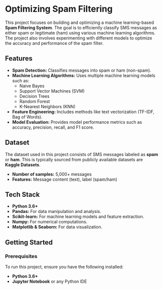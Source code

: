 # Optimizing Spam Filtering

This project focuses on building and optimizing a machine learning-based **Spam Filtering System**. The goal is to efficiently classify SMS messages as either spam or legitimate (ham) using various machine learning algorithms. The project also involves experimenting with different models to optimize the accuracy and performance of the spam filter.

## Features

- **Spam Detection:** Classifies messages into spam or ham (non-spam).
- **Machine Learning Algorithms:** Uses multiple machine learning models such as:
  - Naive Bayes
  - Support Vector Machines (SVM)
  - Decision Trees
  - Random Forest
  - K-Nearest Neighbors (KNN)
- **Feature Engineering:** Includes methods like text vectorization (TF-IDF, Bag of Words).
- **Model Evaluation:** Provides model performance metrics such as accuracy, precision, recall, and F1 score.

## Dataset

The dataset used in this project consists of SMS messages labeled as **spam** or **ham**. This is typically sourced from publicly available datasets are **Kaggle Datasets**.

- **Number of samples:** 5,000+ messages
- **Features:** Message content (text), label (spam/ham)

## Tech Stack

- **Python 3.6+**
- **Pandas:** For data manipulation and analysis.
- **Scikit-learn:** For machine learning models and feature extraction.
- **Numpy:** For numerical computations.
- **Matplotlib & Seaborn:** For data visualization.

## Getting Started

### Prerequisites

To run this project, ensure you have the following installed:

- **Python 3.6+**
- **Jupyter Notebook** or any Python IDE

